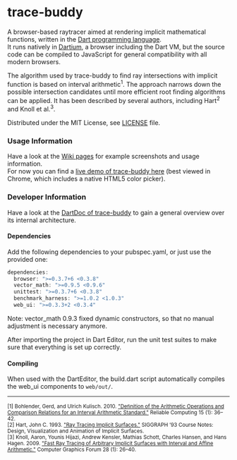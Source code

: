 trace-buddy
===========

A browser-based raytracer aimed at rendering implicit mathematical functions, written in the [Dart programming language][dartlang].  
It runs natively in [Dartium][], a browser including the Dart VM, but the
source code can be compiled to JavaScript for general compatibility with all modern browsers.

The algorithm used by trace-buddy to find ray intersections with implicit function is based on interval arithmetic<sup>1</sup>.
The approach narrows down the possible intersection candidates until more efficient root finding algorithms can be applied.
It has been described by several authors, including Hart<sup>2</sup> and Knoll et al.<sup>3</sup>.

Distributed under the MIT License, see [LICENSE][] file.

### Usage Information
Have a look at the [Wiki pages][tracewiki] for example screenshots and usage information.  
For now you can find a [live demo of trace-buddy here][tracedemo] (best viewed in Chrome, which includes a native HTML5 color picker).

### Developer Information
Have a look at the [DartDoc of trace-buddy][tracedoc] to gain a general overview over its internal architecture.

#### Dependencies
Add the following dependencies to your pubspec.yaml, or just use the provided one:

```dart
dependencies:
  browser: ">=0.3.7+6 <0.3.8"
  vector_math: ">=0.9.5 <0.9.6"
  unittest: ">=0.3.7+6 <0.3.8"
  benchmark_harness: ">=1.0.2 <1.0.3"
  web_ui: ">=0.3.3+2 <0.3.4"
```

Note: vector_math 0.9.3 fixed dynamic constructors, so that no manual adjustment is necessary anymore.

After importing the project in Dart Editor, run the unit test suites to make sure that everything is set up correctly.

#### Compiling
When used with the DartEditor, the build.dart script automatically compiles the web_ui components to `web/out/`.

- - -
<sub>[1] Bohlender, Gerd, and Ulrich Kulisch. 2010. ["Deﬁnition of the Arithmetic Operations and Comparison Relations for an Interval Arithmetic Standard."][bohlender2010] Reliable Computing 15 (1): 36–42.</sub>  
<sub>[2] Hart, John C. 1993. ["Ray Tracing Implicit Surfaces."][hart1993] SIGGRAPH ’93 Course Notes: Design, Visualization and Animation of Implicit Surfaces.</sub>  
<sub>[3] Knoll, Aaron, Younis Hijazi, Andrew Kensler, Mathias Schott, Charles Hansen, and Hans Hagen. 2009. ["Fast Ray Tracing of Arbitrary Implicit Surfaces with Interval and Affine Arithmetic."][knoll2009] Computer Graphics Forum 28 (1): 26–40.</sub>

[dartlang]: http://www.dartlang.org "Dart Language"
[dartium]: http://www.dartlang.org/dartium "Dartium"
[license]: https://github.com/fkleon/trace-buddy/edit/master/LICENSE "trace-buddy License"
[tracedoc]: https://130.185.104.44/trace-buddy/docs "trace-buddy DartDoc"
[tracedemo]: https://130.185.104.44/trace-buddy/demo/out/TraceBuddy.html "trace-buddy live demo"
[tracewiki]: https://github.com/fkleon/trace-buddy/wiki "trace-buddy wiki"
[hart1993]: http://mathinfo.univ-reims.fr/IMG/pdf/ray-tracing-implicit-surfaces.pdf "Ray Tracing Implicit Surfaces, PDF"
[knoll2009]: http://www.cs.utah.edu/~knolla/cgrtia.pdf "Fast Ray Tracing of Arbitrary Implicit Surfaces with Interval and Affine Arithmetic, PDF"
[bohlender2010]: http://interval.louisiana.edu/reliable-computing-journal/volume-15/no-1/reliable-computing-15-pp-36-42.pdf "Deﬁnition of the Arithmetic Operations and Comparison Relations for an Interval Arithmetic Standard, PDF"
